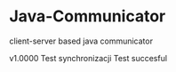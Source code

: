 Java-Communicator
=================

client-server based java communicator

v1.0000
Test synchronizacji
Test succesful
